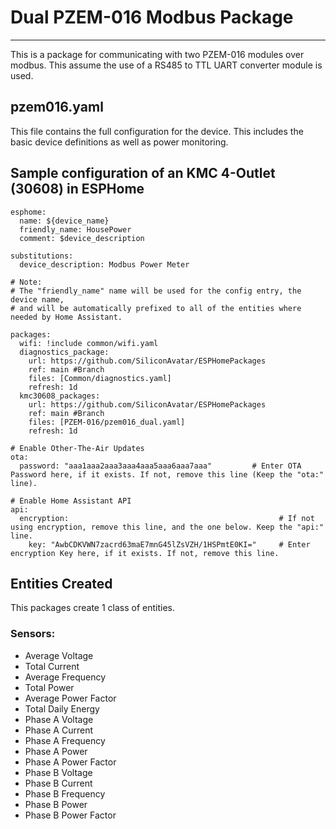 # Dual PZEM-016 Modbus Package
<!-- 
    ToDo:
    Add Photo od device
    Add photo of sensors created
    Describe the TTL adapter
    Describe wiring
-->

---

This is a package for communicating with two PZEM-016 modules over modbus.
This assume the use of a RS485 to TTL UART converter module is used.


## pzem016.yaml
This file contains the full configuration for the device.
This includes the basic device definitions as well as power monitoring.


## Sample configuration of an KMC 4-Outlet (30608) in ESPHome

```
esphome:
  name: ${device_name}
  friendly_name: HousePower
  comment: $device_description

substitutions:
  device_description: Modbus Power Meter

# Note:
# The "friendly_name" name will be used for the config entry, the device name, 
# and will be automatically prefixed to all of the entities where needed by Home Assistant.

packages:
  wifi: !include common/wifi.yaml
  diagnostics_package:
    url: https://github.com/SiliconAvatar/ESPHomePackages
    ref: main #Branch
    files: [Common/diagnostics.yaml]
    refresh: 1d
  kmc30608_packages:
    url: https://github.com/SiliconAvatar/ESPHomePackages
    ref: main #Branch
    files: [PZEM-016/pzem016_dual.yaml]
    refresh: 1d

# Enable Other-The-Air Updates
ota:
  password: "aaa1aaa2aaa3aaa4aaa5aaa6aaa7aaa"         # Enter OTA Password here, if it exists. If not, remove this line (Keep the "ota:" line).

# Enable Home Assistant API
api:
  encryption:                                               # If not using encryption, remove this line, and the one below. Keep the "api:" line.
    key: "AwbCDKVWN7zacrd63maE7mnG45lZsVZH/1HSPmtE0KI="     # Enter encryption Key here, if it exists. If not, remove this line.
```

## Entities Created

This packages create 1 class of entities.


### Sensors:


- Average Voltage </br>
- Total Current </br>
- Average Frequency </br>
- Total Power </br>
- Average Power Factor </br>
- Total Daily Energy </br>
- Phase A Voltage </br>
- Phase A Current </br>
- Phase A Frequency </br>
- Phase A Power </br>
- Phase A Power Factor </br>
- Phase B Voltage </br>
- Phase B Current </br>
- Phase B Frequency </br>
- Phase B Power </br>
- Phase B Power Factor </br>